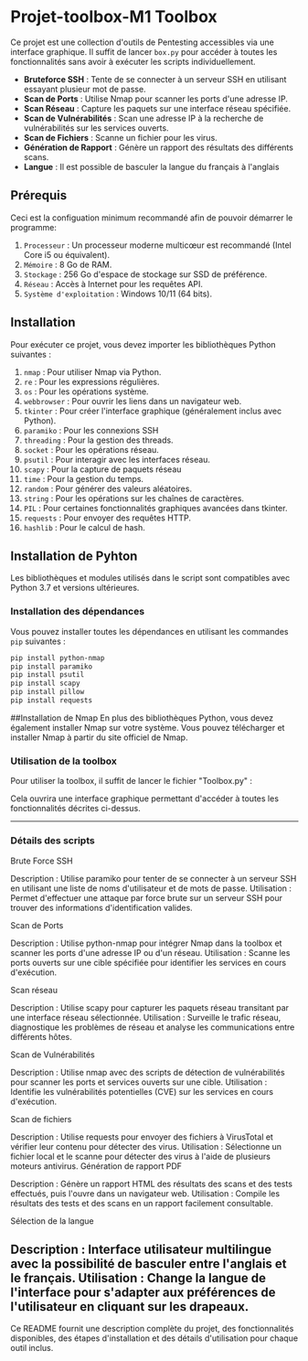 # Projet-toolbox-M1 Toolbox 

Ce projet est une collection d'outils de Pentesting accessibles via une interface graphique. Il suffit de lancer `box.py` pour accéder à toutes les fonctionnalités sans avoir à exécuter les scripts individuellement.


- **Bruteforce SSH** : Tente de se connecter à un serveur SSH en utilisant essayant plusieur mot de passe.
- **Scan de Ports** : Utilise Nmap pour scanner les ports d'une adresse IP.
- **Scan Réseau** : Capture les paquets sur une interface réseau spécifiée.
- **Scan de Vulnérabilités** : Scan une adresse IP à la recherche de vulnérabilités sur les services ouverts.
- **Scan de Fichiers** : Scanne un fichier pour les virus.
- **Génération de Rapport** : Génère un rapport des résultats des différents scans.
-  **Langue** : Il est possible de basculer la langue du français à l'anglais

## Prérequis

Ceci est la configuation minimum recommandé afin de pouvoir démarrer le programme:

1. `Processeur` : Un processeur moderne multicœur est recommandé (Intel Core i5 ou équivalent).
2. `Mémoire` : 8 Go de RAM.
3. `Stockage` : 256 Go d'espace de stockage sur SSD de préférence.
4. `Réseau` : Accès à Internet pour les requêtes API.
5. `Système d'exploitation` : Windows 10/11 (64 bits).

## Installation

Pour exécuter ce projet, vous devez importer les bibliothèques Python suivantes :

1. `nmap` : Pour utiliser Nmap via Python.
2. `re` : Pour les expressions régulières.
3. `os` : Pour les opérations système.
4. `webbrowser` : Pour ouvrir les liens dans un navigateur web.
5. `tkinter` : Pour créer l'interface graphique (généralement inclus avec Python).
6. `paramiko` : Pour les connexions SSH
7. `threading` : Pour la gestion des threads.
8. `socket` : Pour les opérations réseau.
9. `psutil` :  Pour interagir avec les interfaces réseau.
10. `scapy` : Pour la capture de paquets réseau
11. `time` : Pour la gestion du temps.
12. `random` : Pour générer des valeurs aléatoires.
13. `string` : Pour les opérations sur les chaînes de caractères.
14. `PIL` : Pour certaines fonctionnalités graphiques avancées dans tkinter.
15. `requests` : Pour envoyer des requêtes HTTP.
16. `hashlib` : Pour le calcul de hash.

## Installation de Pyhton
Les bibliothèques et modules utilisés dans le script sont compatibles avec Python 3.7 et versions ultérieures.

### Installation des dépendances
Vous pouvez installer toutes les dépendances en utilisant les commandes `pip` suivantes :

```bash
pip install python-nmap
pip install paramiko
pip install psutil
pip install scapy
pip install pillow
pip install requests
```

##Installation de Nmap
En plus des bibliothèques Python, vous devez également installer Nmap sur votre système. Vous pouvez télécharger et installer Nmap à partir du site officiel de Nmap.

### Utilisation de la toolbox

Pour utiliser la toolbox, il suffit de lancer le fichier "Toolbox.py" :

Cela ouvrira une interface graphique permettant d'accéder à toutes les fonctionnalités décrites ci-dessus.

-----------------------------------------------------------------------------------------------------------------------------------------------------------------------------
### Détails des scripts

Brute Force SSH

Description : Utilise paramiko pour tenter de se connecter à un serveur SSH en utilisant une liste de noms d'utilisateur et de mots de passe.
Utilisation : Permet d'effectuer une attaque par force brute sur un serveur SSH pour trouver des informations d'identification valides.

Scan de Ports

Description : Utilise python-nmap pour intégrer Nmap dans la toolbox et scanner les ports d'une adresse IP ou d'un réseau.
Utilisation : Scanne les ports ouverts sur une cible spécifiée pour identifier les services en cours d'exécution.

Scan réseau

Description : Utilise scapy pour capturer les paquets réseau transitant par une interface réseau sélectionnée.
Utilisation : Surveille le trafic réseau, diagnostique les problèmes de réseau et analyse les communications entre différents hôtes.

Scan de Vulnérabilités

Description : Utilise nmap avec des scripts de détection de vulnérabilités pour scanner les ports et services ouverts sur une cible.
Utilisation : Identifie les vulnérabilités potentielles (CVE) sur les services en cours d'exécution.

Scan de fichiers

Description : Utilise requests pour envoyer des fichiers à VirusTotal et vérifier leur contenu pour détecter des virus.
Utilisation : Sélectionne un fichier local et le scanne pour détecter des virus à l'aide de plusieurs moteurs antivirus.
Génération de rapport PDF

Description : Génère un rapport HTML des résultats des scans et des tests effectués, puis l'ouvre dans un navigateur web.
Utilisation : Compile les résultats des tests et des scans en un rapport facilement consultable.

Sélection de la langue

Description : Interface utilisateur multilingue avec la possibilité de basculer entre l'anglais et le français.
Utilisation : Change la langue de l'interface pour s'adapter aux préférences de l'utilisateur en cliquant sur les drapeaux.
-----------------------------------------------------------------------------------------------------------------------------------------------------------------------------
Ce README fournit une description complète du projet, des fonctionnalités disponibles, des étapes d'installation et des détails d'utilisation pour chaque outil inclus.
